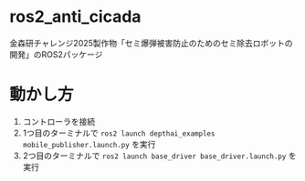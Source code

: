 # ros2_anti_cicada
金森研チャレンジ2025製作物「セミ爆弾被害防止のためのセミ除去ロボットの開発」のROS2パッケージ

# 動かし方
1. コントローラを接続
2. 1つ目のターミナルで `ros2 launch depthai_examples mobile_publisher.launch.py` を実行
3. 2つ目のターミナルで `ros2 launch base_driver base_driver.launch.py` を実行
